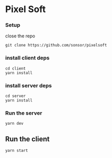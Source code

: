 # Pixel Soft

### Setup

close the repo

```
git clone https://github.com/sonsor/pixelsoft
```

### install client deps
```
cd client
yarn install
```

### install server deps
```
cd server
yarn install
```


### Run the server
```
yarn dev
```

## Run the client
```
yarn start
```
